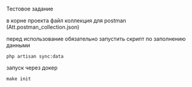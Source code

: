 Тестовое задание

в корне проекта файл коллекция для postman (Att.postman_collection.json)

перед использование обязательно запустить скрипт по заполнению данными
```
php artisan sync:data
```


запуск через докер
```
make init
```

